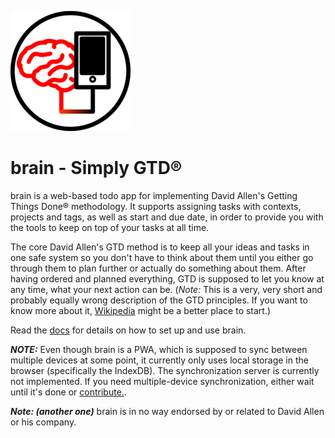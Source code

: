 ![](packages/frontend/public/android-icon-192x192.png)

# brain - Simply GTD®

brain is a web-based todo app for implementing David Allen's 
Getting Things Done® methodology. It supports assigning tasks 
with contexts, projects and tags, as well as start and due 
date, in order to provide you with the tools to keep on top
of your tasks at all time.

The core David Allen's GTD method is to keep all your ideas
and tasks in one safe system so you don't have to think about
them until you either go through them to plan further or actually
do something about them. After having ordered and planned 
everything, GTD is supposed to let you know at any time, what
your next action can be. (*Note:* This is a very, very short
and probably equally wrong description of the GTD principles.
If you want to know more about it, [Wikipedia](https://en.wikipedia.org/wiki/Getting_Things_Done)
might be a better place to start.)

Read the [docs](docs/index.md) for details on how to set up
and use brain.

***NOTE:*** Even though brain is a PWA, which is supposed to
sync between multiple devices at some point, it currently only
uses local storage in the browser (specifically the IndexDB).
The synchronization server is currently not implemented. If
you need multiple-device synchronization, either wait until it's
done or [contribute.](docs/contributing.md).

***Note: (another one)*** brain is in no way endorsed by or related
to David Allen or his company.